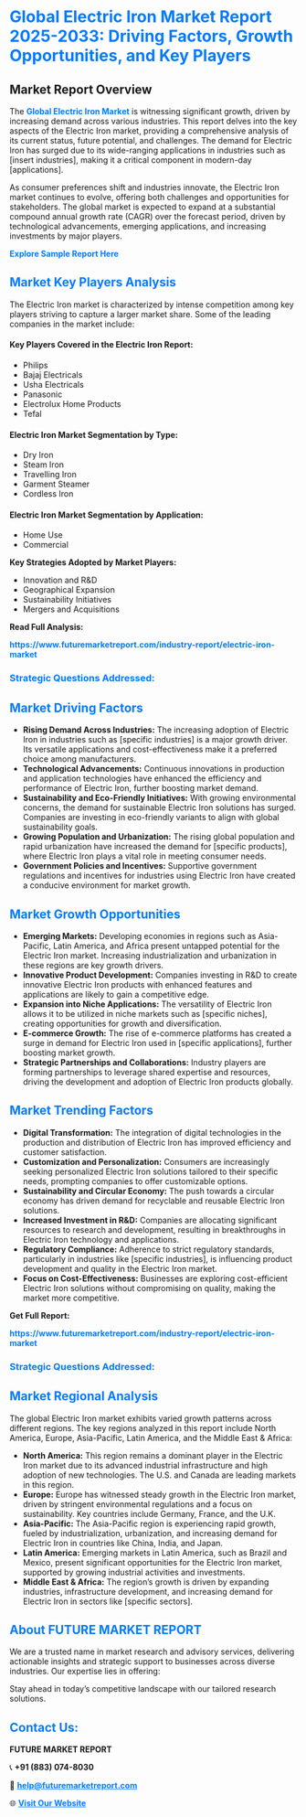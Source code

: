 <h1 style="color: #007BFF;">Global Electric Iron Market Report 2025-2033: Driving Factors, Growth Opportunities, and Key Players</h1>

<section id="overview">
<h2>Market Report Overview</h2>
<p>The <a href="https://www.futuremarketreport.com/industry-report/electric-iron-market" style="color: #007BFF; text-decoration: none;"><strong>Global Electric Iron Market</strong></a> is witnessing significant growth, driven by increasing demand across various industries. This report delves into the key aspects of the Electric Iron market, providing a comprehensive analysis of its current status, future potential, and challenges. The demand for Electric Iron has surged due to its wide-ranging applications in industries such as [insert industries], making it a critical component in modern-day [applications].</p>
<p>As consumer preferences shift and industries innovate, the Electric Iron market continues to evolve, offering both challenges and opportunities for stakeholders. The global market is expected to expand at a substantial compound annual growth rate (CAGR) over the forecast period, driven by technological advancements, emerging applications, and increasing investments by major players.</p>
</section>

<section id="overview">
<p><a href="https://www.futuremarketreport.com/request-sample/reportId=64263" style="color: #007BFF; text-decoration: none;"><strong>Explore Sample Report Here</strong></a></p>
</section>

<section id="key-players">
<h2 style="color: #007BFF;">Market Key Players Analysis</h2>
<p>The Electric Iron market is characterized by intense competition among key players striving to capture a larger market share. Some of the leading companies in the market include:</p>
<h4>Key Players Covered in the Electric Iron Report:</h4>
<ul><li>Philips</li><li>Bajaj Electricals</li><li>Usha Electricals</li><li>Panasonic</li><li>Electrolux Home Products</li><li>Tefal</li></ul>
<h4>Electric Iron Market Segmentation by Type:</h4>
<ul><li>Dry Iron</li><li>Steam Iron</li><li>Travelling Iron</li><li>Garment Steamer</li><li>Cordless Iron</li></ul>

<h4>Electric Iron Market Segmentation by Application:</h4>
<ul><li>Home Use</li><li>Commercial</li></ul>
<p><strong>Key Strategies Adopted by Market Players:</strong></p>
<ul>
<li>Innovation and R&D</li>
<li>Geographical Expansion</li>
<li>Sustainability Initiatives</li>
<li>Mergers and Acquisitions</li>
</ul>
</section>

<section>
<p><strong>Read Full Analysis: </strong></p><a href="https://www.futuremarketreport.com/industry-report/electric-iron-market" style="color: #007BFF; text-decoration: none;"><strong>https://www.futuremarketreport.com/industry-report/electric-iron-market</strong></a>
<h3 style="color: #007BFF;">Strategic Questions Addressed:</h3>
</section>

<section id="driving-factors">
<h2 style="color: #007BFF;">Market Driving Factors</h2>
<ul>
<li><strong>Rising Demand Across Industries:</strong> The increasing adoption of Electric Iron in industries such as [specific industries] is a major growth driver. Its versatile applications and cost-effectiveness make it a preferred choice among manufacturers.</li>
<li><strong>Technological Advancements:</strong> Continuous innovations in production and application technologies have enhanced the efficiency and performance of Electric Iron, further boosting market demand.</li>
<li><strong>Sustainability and Eco-Friendly Initiatives:</strong> With growing environmental concerns, the demand for sustainable Electric Iron solutions has surged. Companies are investing in eco-friendly variants to align with global sustainability goals.</li>
<li><strong>Growing Population and Urbanization:</strong> The rising global population and rapid urbanization have increased the demand for [specific products], where Electric Iron plays a vital role in meeting consumer needs.</li>
<li><strong>Government Policies and Incentives:</strong> Supportive government regulations and incentives for industries using Electric Iron have created a conducive environment for market growth.</li>
</ul>
</section>

<section id="growth-opportunities">
<h2 style="color: #007BFF;">Market Growth Opportunities</h2>
<ul>
<li><strong>Emerging Markets:</strong> Developing economies in regions such as Asia-Pacific, Latin America, and Africa present untapped potential for the Electric Iron market. Increasing industrialization and urbanization in these regions are key growth drivers.</li>
<li><strong>Innovative Product Development:</strong> Companies investing in R&D to create innovative Electric Iron products with enhanced features and applications are likely to gain a competitive edge.</li>
<li><strong>Expansion into Niche Applications:</strong> The versatility of Electric Iron allows it to be utilized in niche markets such as [specific niches], creating opportunities for growth and diversification.</li>
<li><strong>E-commerce Growth:</strong> The rise of e-commerce platforms has created a surge in demand for Electric Iron used in [specific applications], further boosting market growth.</li>
<li><strong>Strategic Partnerships and Collaborations:</strong> Industry players are forming partnerships to leverage shared expertise and resources, driving the development and adoption of Electric Iron products globally.</li>
</ul>
</section>

<section id="trending-factors">
<h2 style="color: #007BFF;">Market Trending Factors</h2>
<ul>
<li><strong>Digital Transformation:</strong> The integration of digital technologies in the production and distribution of Electric Iron has improved efficiency and customer satisfaction.</li>
<li><strong>Customization and Personalization:</strong> Consumers are increasingly seeking personalized Electric Iron solutions tailored to their specific needs, prompting companies to offer customizable options.</li>
<li><strong>Sustainability and Circular Economy:</strong> The push towards a circular economy has driven demand for recyclable and reusable Electric Iron solutions.</li>
<li><strong>Increased Investment in R&D:</strong> Companies are allocating significant resources to research and development, resulting in breakthroughs in Electric Iron technology and applications.</li>
<li><strong>Regulatory Compliance:</strong> Adherence to strict regulatory standards, particularly in industries like [specific industries], is influencing product development and quality in the Electric Iron market.</li>
<li><strong>Focus on Cost-Effectiveness:</strong> Businesses are exploring cost-efficient Electric Iron solutions without compromising on quality, making the market more competitive.</li>
</ul>
</section>

<section>
<p><strong>Get Full Report: </strong></p><a href="https://www.futuremarketreport.com/industry-report/electric-iron-market" style="color: #007BFF; text-decoration: none;"><strong>https://www.futuremarketreport.com/industry-report/electric-iron-market</strong></a>
<h3 style="color: #007BFF;">Strategic Questions Addressed:</h3>
</section>


<section id="regional-analysis">
<h2 style="color: #007BFF;">Market Regional Analysis</h2>
<p>The global Electric Iron market exhibits varied growth patterns across different regions. The key regions analyzed in this report include North America, Europe, Asia-Pacific, Latin America, and the Middle East & Africa:</p>
<ul>
<li><strong>North America:</strong> This region remains a dominant player in the Electric Iron market due to its advanced industrial infrastructure and high adoption of new technologies. The U.S. and Canada are leading markets in this region.</li>
<li><strong>Europe:</strong> Europe has witnessed steady growth in the Electric Iron market, driven by stringent environmental regulations and a focus on sustainability. Key countries include Germany, France, and the U.K.</li>
<li><strong>Asia-Pacific:</strong> The Asia-Pacific region is experiencing rapid growth, fueled by industrialization, urbanization, and increasing demand for Electric Iron in countries like China, India, and Japan.</li>
<li><strong>Latin America:</strong> Emerging markets in Latin America, such as Brazil and Mexico, present significant opportunities for the Electric Iron market, supported by growing industrial activities and investments.</li>
<li><strong>Middle East & Africa:</strong> The region’s growth is driven by expanding industries, infrastructure development, and increasing demand for Electric Iron in sectors like [specific sectors].</li>
</ul>
</section>

<footer>
<h2 style="color: #007BFF;">About FUTURE MARKET REPORT</h2>
<p>We are a trusted name in market research and advisory services, delivering actionable insights and strategic support to businesses across diverse industries. Our expertise lies in offering:</p>

<p>Stay ahead in today’s competitive landscape with our tailored research solutions.</p>

<h2 style="color: #007BFF;">Contact Us:</h2>
<p><strong>FUTURE MARKET REPORT</strong></p>
<p>📞 <strong>+91 (883) 074-8030</strong></p>
<p>📧 <strong><a href="mailto:help@futuremarketreport.com" style="color: #007BFF;">help@futuremarketreport.com</a></strong></p>
<p>🌐 <strong><a href="https://www.futuremarketreport.com/" style="color: #007BFF;">Visit Our Website</a></strong></p>
</footer>